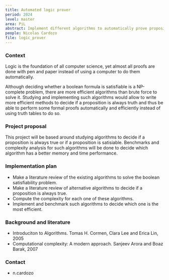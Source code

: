 ```yaml
---
title: Automated logic prover
period: 2024
level: master
area: PiL
abstract: Implement different algorithms to automatically prove propositional logic formulas
people: Nicolas Cardozo
file: logic_prover
---
```


### Context

Logic is the foundation of all computer science, yet almost all proofs are done with pen and paper instead of using a computer to do them automatically.

Although deciding whether a boolean formula is satisfiable is a NP-complete problem, there are more efficient algorithms than brute force to solve it. Studying and implementing such algorithms would allow to write more efficient methods to decide if a proposition is always truth and thus be able to perform some formal proofs automatically and efficiently instead of using truth tables to do so.

### Project proposal

This project will be based around studying algorithms to decide if a proposition is always true or if a proposition is satisiable. Benchmarks and complexity analysis for such algorithms will be done to decide which algorithm has a better memory and time performance.

### Implementation plan

- Make a literature review of the existing algorithms to solve the boolean satisfiability problem.
- Make a literature review of alternative algorithms to decide if a proposition is always true.
- Compute the complexity for each one of these algorithms.
- Implement and benchmark such algorithms to decide which one is the most efficient.

### Background and literature

- Introduciton to Algorithms. Tomas H. Cormen, Clara Lee and Erica Lin, 2005
- Computational complexity: A modern approach. Sanjeev Arora and Boaz Barak, 2007

### Contact

- n.cardozo
